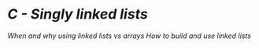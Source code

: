 # *C - Singly linked lists*

*When and why using linked lists vs arrays*
*How to build and use linked lists*
